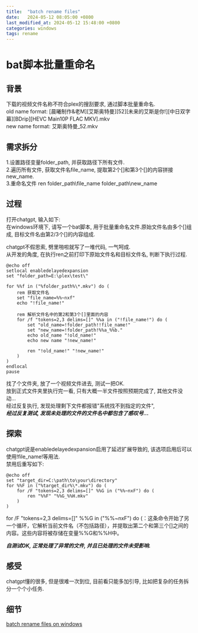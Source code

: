 ```yaml
---
title:  "batch rename files"
date:   2024-05-12 08:05:00 +0800
last_modified_at: 2024-05-12 15:48:00 +0800
categories: windows
tags: rename
---
```


# bat脚本批量重命名  

## 背景  
下载的视频文件名称不符合plex的搜刮要求, 通过脚本批量重命名.  
old name format: [晨曦制作&老M][艾斯奥特曼][52][未来的艾斯是你!][中日双字幕][BDrip][HEVC Main10P FLAC MKV].mkv  
new name format: 艾斯奥特曼_52.mkv  

## 需求拆分  
1.设置路径变量folder_path, 并获取路径下所有文件.  
2.遍历所有文件, 获取文件名file_name, 提取第2个[]和第3个[]的内容拼接new_name.  
3.重命名文件 ren folder_path\file_name folder_path\new_name  

## 过程  
打开chatgpt, 输入如下:  
在windows环境下, 请写一个bat脚本, 用于批量重命名文件.原始文件名由多个[]组成, 目标文件名由第2/3个[]的内容组成.  

chatgpt不假思索, 劈里啪啦就写了一堆代码, 一气呵成.  
从开发的角度, 在执行ren之前打印下原始文件名和目标文件名, 判断下执行过程.  

```
@echo off
setlocal enabledelayedexpansion
set "folder_path=E:\plex\test\"

for %%f in ("%folder_path%\*.mkv") do (
    rem 获取文件名
    set "file_name=%%~nxf"
    echo "!file_name!"
    
    rem 解析文件名中的第2和第3个[]里面的内容
    for /f "tokens=2,3 delims=[]" %%a in ("!file_name!") do (
        set "old_name=!folder_path!!file_name!"
        set "new_name=!folder_path!%%a_%%b."
        echo old_name "!old_name!" 
        echo new name "!new_name!"
        
        ren "!old_name!" "!new_name!"
    )
)
endlocal
pause
``` 

找了个文件夹, 放了一个视频文件进去, 测试一把OK.  
放到正式文件夹里执行完一看, 只有大概一半文件按照预期完成了, 其他文件没动...  
经过反复执行, 发现处理剩下文件都报错"系统找不到指定的文件",  
***经过反复测试, 发现未处理的文件的文件名中都包含了感叹号...***  

## 探索  
chatgpt说是enabledelayedexpansion启用了延迟扩展导致的, 该选项启用后可以使用!file_name!等用法.  
禁用后重写如下:
```
@echo off
set "target_dir=C:\path\to\your\directory"
for %%F in ("%target_dir%\*.mkv") do (
    for /F "tokens=2,3 delims=[]" %%G in ("%%~nxF") do (
        ren "%%F" "%%G_%%H.mkv"
    )
)
```
for /F "tokens=2,3 delims=[]" %%G in ("%%~nxF") do (：这条命令开始了另一个循环，它解析当前文件名（不包括路径），并提取出第二个和第三个[]之间的内容。这些内容将被存储在变量%%G和%%H中。   

***自测试OK, 正常处理了异常的文件, 并且已处理的文件未受影响.***  

## 感受  
chatgpt懂的很多, 但是很难一次到位, 目前看只能多加引导, 比如把复杂的任务拆分一个个小任务.  

## 细节  
[batch rename files on windows](https://github.com/zzblydia/myBlog/tree/master/windows/batch_rename)  